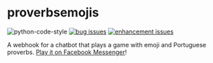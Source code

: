 # proverbsemojis

![python-code-style](https://github.com/RojerGS/proverbsemojis/workflows/python-code-style/badge.svg) [![bug issues](https://img.shields.io/github/issues/RojerGS/proverbsemojis/bug)](https://github.com/RojerGS/proverbsemojis/issues?q=is%3Aissue+is%3Aopen+label%3A%22bug%22) [![enhancement issues](https://img.shields.io/github/issues-raw/RojerGS/proverbsemojis/enhancement)](https://github.com/RojerGS/proverbsemojis/issues?q=is%3Aissue+is%3Aopen+label%3A%22enhancement%22)

A webhook for a chatbot that plays a game with emoji and Portuguese proverbs. [Play it on Facebook Messenger][messenger-link]! 

[messenger-link]: m.me/proverbsemojis
